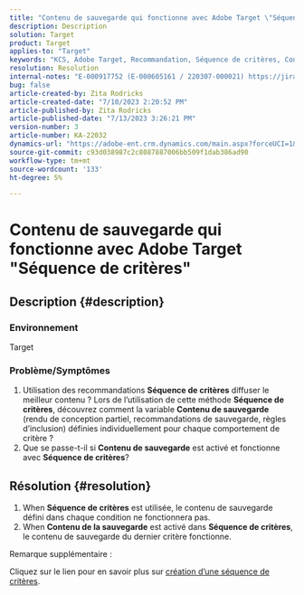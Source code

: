 ```yaml
---
title: "Contenu de sauvegarde qui fonctionne avec Adobe Target \"Séquence de critères\""
description: Description
solution: Target
product: Target
applies-to: "Target"
keywords: "KCS, Adobe Target, Recommandation, Séquence de critères, Contenu de sauvegarde"
resolution: Resolution
internal-notes: "E-000917752 (E-000605161 / 220307-000021) https://jira.corp.adobe.com/browse/RECS-5221 https://jira.corp.adobe.com/browse/RECS-5395"
bug: false
article-created-by: Zita Rodricks
article-created-date: "7/10/2023 2:20:52 PM"
article-published-by: Zita Rodricks
article-published-date: "7/13/2023 3:26:21 PM"
version-number: 3
article-number: KA-22032
dynamics-url: "https://adobe-ent.crm.dynamics.com/main.aspx?forceUCI=1&pagetype=entityrecord&etn=knowledgearticle&id=39d227f4-2c1f-ee11-9cbe-6045bd006c82"
source-git-commit: c93d038987c2c8087887006bb509f1dab386ad90
workflow-type: tm+mt
source-wordcount: '133'
ht-degree: 5%

---
```


# Contenu de sauvegarde qui fonctionne avec Adobe Target &quot;Séquence de critères&quot;

## Description {#description}


### Environnement

Target

### Problème/Symptômes

1. Utilisation des recommandations <b>Séquence de critères</b> diffuser le meilleur contenu ? Lors de l’utilisation de cette méthode <b>Séquence de critères</b>, découvrez comment la variable <b>Contenu de sauvegarde</b> (rendu de conception partiel, recommandations de sauvegarde, règles d’inclusion) définies individuellement pour chaque comportement de critère ?
2. Que se passe-t-il si <b>Contenu de sauvegarde</b> est activé et fonctionne avec <b>Séquence de critères</b>?



## Résolution {#resolution}


1. When <b>Séquence de critères</b> est utilisée, le contenu de sauvegarde défini dans chaque condition ne fonctionnera pas.
2. When <b>Contenu de la sauvegarde</b> est activé dans <b>Séquence de critères</b>, le contenu de sauvegarde du dernier critère fonctionne.


Remarque supplémentaire :

Cliquez sur le lien pour en savoir plus sur [création d’une séquence de critères](https://experienceleague.adobe.com/docs/target/using/recommendations/criteria/create-criteria-sequence.html).
